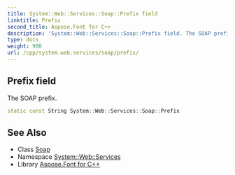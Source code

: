```yaml
---
title: System::Web::Services::Soap::Prefix field
linktitle: Prefix
second_title: Aspose.Font for C++
description: 'System::Web::Services::Soap::Prefix field. The SOAP prefix in C++.'
type: docs
weight: 900
url: /cpp/system.web.services/soap/prefix/
---
```

## Prefix field


The SOAP prefix.

```cpp
static const String System::Web::Services::Soap::Prefix
```

## See Also

* Class [Soap](../)
* Namespace [System::Web::Services](../../)
* Library [Aspose.Font for C++](../../../)
